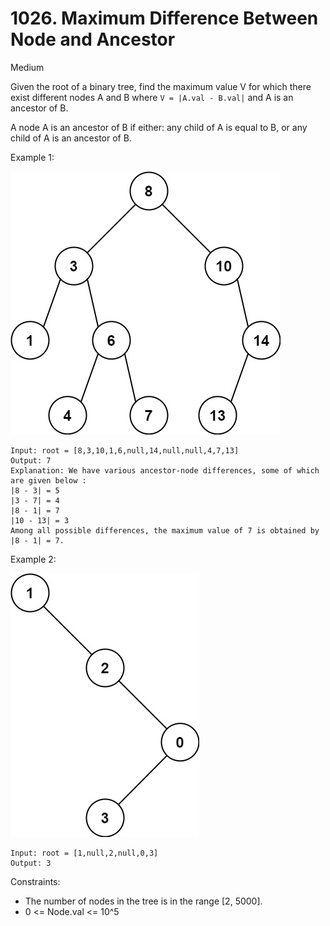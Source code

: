 # 1026. Maximum Difference Between Node and Ancestor
Medium

Given the root of a binary tree, find the maximum value V for which there exist different nodes A 
and B where ``V = |A.val - B.val|`` and A is an ancestor of B.

A node A is an ancestor of B if either: any child of A is equal to B, or any child of A is an 
ancestor of B.

 

Example 1:

![ex1](ex1.jpg)
```
Input: root = [8,3,10,1,6,null,14,null,null,4,7,13]
Output: 7
Explanation: We have various ancestor-node differences, some of which are given below :
|8 - 3| = 5
|3 - 7| = 4
|8 - 1| = 7
|10 - 13| = 3
Among all possible differences, the maximum value of 7 is obtained by |8 - 1| = 7.
```
Example 2:

![ex2](ex2.jpg)

```
Input: root = [1,null,2,null,0,3]
Output: 3
```
 

Constraints:

* The number of nodes in the tree is in the range [2, 5000].
* 0 <= Node.val <= 10^5

